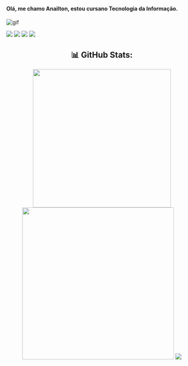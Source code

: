 #### <h4> **Olá, me chamo Anailton, estou cursano Tecnologia da Informação.** <h4>

![gif](https://miro.medium.com/v2/resize:fit:1358/0*eIhVp0KXrXSSHORN.gif)


<div> 
  <a href="https://www.youtube.com/@nordestgames3498" target="_blank"><img src="https://img.shields.io/badge/YouTube-FF0000?style=for-the-badge&logo=youtube&logoColor=white" target="_blank"></a>
  <a href="https://instagram.com/anailtonf" target="_blank"><img src="https://img.shields.io/badge/-Instagram-%23E4405F?style=for-the-badge&logo=instagram&logoColor=white" target="_blank"></a>
 	<a href="https://www.twitch.tv/nordestgames" target="_blank"><img src="https://img.shields.io/badge/Twitch-9146FF?style=for-the-badge&logo=twitch&logoColor=white" target="_blank"></a>
  <a href = "mailto:anailton.af.af@gmail.com"><img src="https://img.shields.io/badge/-Gmail-%23333?style=for-the-badge&logo=gmail&logoColor=white" target="_blank"></a>
  
</div>

<div align="center">
  
## **📊 GitHub Stats:** 

<img src="https://github-readme-stats-wheat-two-53.vercel.app/api?username=NordestGames&theme=neon&hide_border=false&include_all_commits=false&count_private=false"  width="364px" />                    <img src="https://github-readme-streak-stats.herokuapp.com/?user=NordestGames&theme=neon&hide_border=false"  width="400px" />
![](https://github-readme-stats-wheat-two-53.vercel.app/api/top-langs/?username=NordestGames&theme=neon&hide_border=false&include_all_commits=false&count_private=false&layout=compact)

</div>
